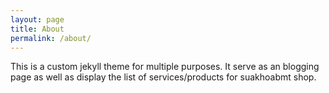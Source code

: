 ```yaml
---
layout: page
title: About
permalink: /about/
---
```


This is a custom jekyll theme for multiple purposes. It serve as an blogging page as well as display the list of services/products for suakhoabmt shop.
